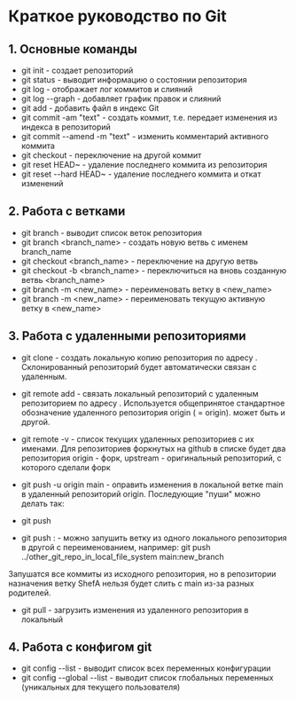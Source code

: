 # Краткое руководство по  Git

## 1. Основные команды

* git init - создает репозиторий
* git status - выводит информацию о состоянии репозитория
* git log - отображает лог коммитов и слияний
* git log --graph - добавляет график правок и слияний
* git add <filename> - добавить файл в индекс Git
* git commit -am "text" - создать коммит, т.е. передает изменения из индекса в репозиторий
* git commit --amend -m "text" - изменить комментарий активного коммита
* git checkout <hash> - переключение на другой коммит
* git reset HEAD~ - удаление последнего коммита из репозитория
* git reset --hard HEAD~ - удаление последнего коммита и откат изменений

## 2. Работа с ветками

* git branch - выводит список веток репозитория
* git branch <branch_name> - создать новую ветвь с именем branch_name
* git checkout <branch_name> - переключение на другую ветвь
* git checkout -b <branch_name> - переключиться на вновь созданную ветвь <branch_name>
* git branch -m <name> <new_name> - переименовать ветку <name> в <new_name>
* git branch -m <new_name> - переименовать текущую активную ветку в <new_name>

## 3. Работа с удаленными репозиториями

* git clone <url> - создать локальную копию репозитория по адресу <url>. Склонированный репозиторий будет автоматически связан с удаленным.
* git remote add <name> <url> - связать локальный репозиторий с удаленным репозиторием по адресу <url>. Используется общепринятое стандартное обозначение удаленного репозитория origin (<name> = origin). <name> может быть и другой.
* git remote -v - список текущих удаленных репозиториев с их именами.
Для репозиториев форкнутых на github в списке будет два репозитория origin - форк, upstream - оригинальный репозиторий, с которого сделали форк
* git push -u origin main - оправить изменения в локальной ветке main в удаленный репозиторий origin. Последующие "пуши" можно делать так:
* git push

* git push <remote name> <local branch name>:<remote branch name> - можно запушить ветку из одного локального репозитория в другой с переименованием, например:
git push ../other_git_repo_in_local_file_system main:new_branch

Запушатся все коммиты из исходного репозитория, но в репозитории назначения ветку ShefA нельзя будет слить с main из-за разных родителей.

* git pull - загрузить изменения из удаленного репозитория в локальный

## 4. Работа с конфигом git

* git config --list - выводит список всех переменных конфигурации
* git config --global --list - выводит список глобальных переменных (уникальных для текущего пользователя)